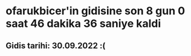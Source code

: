 # ofarukbicer'in gidisine son 8 gun 0 saat 46 dakika 36 saniye kaldi

## Gidis tarihi: 30.09.2022 :(